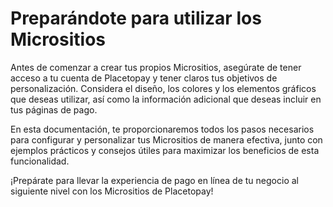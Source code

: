# Preparándote para utilizar los Micrositios
Antes de comenzar a crear tus propios Micrositios, asegúrate de tener acceso a tu cuenta de Placetopay y tener claros tus objetivos de personalización. Considera el diseño, los colores y los elementos gráficos que deseas utilizar, así como la información adicional que deseas incluir en tus páginas de pago.

En esta documentación, te proporcionaremos todos los pasos necesarios para configurar y personalizar tus Micrositios de manera efectiva, junto con ejemplos prácticos y consejos útiles para maximizar los beneficios de esta funcionalidad.

¡Prepárate para llevar la experiencia de pago en línea de tu negocio al siguiente nivel con los Micrositios de Placetopay!